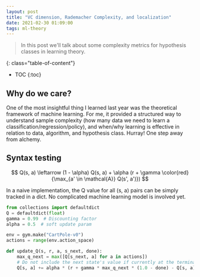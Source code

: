 ```yaml
---
layout: post
title: "VC dimension, Rademacher Complexity, and localization"
date: 2021-02-30 01:09:00
tags: ml-theory
---
```


> In this post we'll talk about some complexity metrics for hypothesis classes in learning theory. 

<!--more-->


{: class="table-of-content"}
* TOC
{:toc}

## Why do we care?

One of the most insightful thing I learned last year was the theoretical framework of machine learning. For me, it provided a structured way to understand sample complexity (how many data we need to learn a classification/regression/policy), and when/why learning is effective in relation to data, algorithm, and hypothesis class. Hurray! One step away from alchemy.

## Syntax testing

$$
Q(s, a) \leftarrow (1 - \alpha) Q(s, a) + \alpha (r + \gamma \color{red}{\max_{a' \in \mathcal{A}} Q(s', a')})
$$
 
In a naive implementation, the Q value for all (s, a) pairs can be simply tracked in a dict. No complicated machine learning model is involved yet.
```python
from collections import defaultdict
Q = defaultdict(float)
gamma = 0.99  # Discounting factor
alpha = 0.5  # soft update param

env = gym.make("CartPole-v0")
actions = range(env.action_space)

def update_Q(s, r, a, s_next, done):
    max_q_next = max([Q[s_next, a] for a in actions]) 
    # Do not include the next state's value if currently at the terminal state.
    Q[s, a] += alpha * (r + gamma * max_q_next * (1.0 - done) - Q[s, a])
```